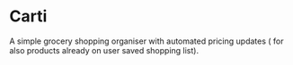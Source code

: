 # Carti
A simple grocery shopping organiser with automated pricing updates ( for also products already on user saved shopping list).
